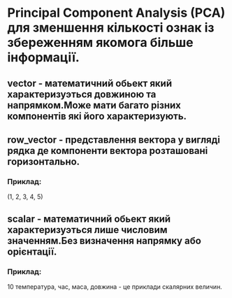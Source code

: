 # Principal Component Analysis (PCA) для зменшення кількості ознак із збереженням якомога більше інформації.
## vector  - математичний обьект який характеризуэться довжиною та напрямком.Може мати багато різних компонентів які його характеризують.
## row_vector - представлення вектора у вигляді рядка де компоненти вектора розташовані горизонтально.
### Приклад:
(1, 2, 3, 4, 5)
## scalar - математичний обьект який характеризуэться лише числовим значенням.Без визначення напрямку або орієнтації.
### Приклад: 
10
температура, час, маса, довжина - це приклади скалярних величин.
